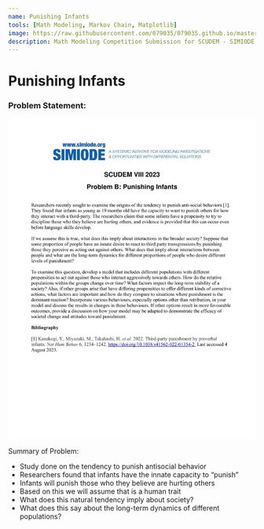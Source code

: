 ```yaml
---
name: Punishing Infants
tools: [Math Modeling, Markov Chain, Matplotlib]
image: https://raw.githubusercontent.com/079035/079035.github.io/master/docs/_projects/model.png
description: Math Modeling Competition Submission for SCUDEM - SIMIODE Challenge Using Differential Equations Modeling
---
```


# Punishing Infants

### Problem Statement:

![alt text](https://raw.githubusercontent.com/079035/079035.github.io/master/docs/_projects/scudem-2-1.png)

Summary of Problem:
- Study done on the tendency to punish antisocial behavior
- Researchers found that infants have the innate capacity to “punish” 
- Infants will punish those who they believe are hurting others
- Based on this we will assume that is a human trait
- What does this natural tendency imply about society?
- What does this say about the long-term dynamics of different populations?

